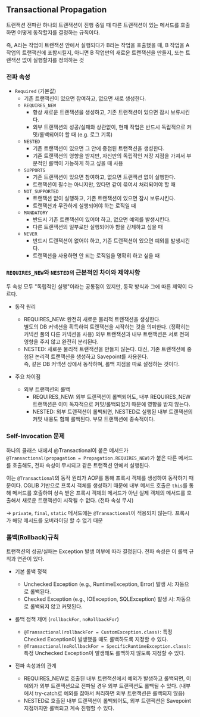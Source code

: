 ## Transactional Propagation

트랜잭션 전파란 하나의 트랜잭션이 진행 중일 때 다른 트랜잭션이 있는 메서드를 호출하면 어떻게 동작할지를 결정하는 규칙이다.

즉, A라는 작업이 트랜잭션 안에서 실행되다가 B라는 작업을 호출했을 때, B 작업을 A 작업의 트랜잭션에 포함시킬지, 아니면 B 작업만의 새로운 트랜잭션을 만들지, 또는 트랜잭션 없이 실행할지를 정의하는 것

### 전파 속성
- `Required` (기본값)
  - 기존 트랜잭션이 있으면 참여하고, 없으면 새로 생성한다.
  - `REQUIRES_NEW`
    - 항상 새로운 트랜잭션을 생성하고, 기존 트랜잭션이 있으면 잠시 보류시킨다.
    - 외부 트랜잭션의 성공/실패와 상관없이, 현재 작업은 반드시 독립적으로 커밋/롤백되어야 할 때  (e.g. 로그 기록)
  - `NESTED`
    - 기존 트랜잭션이 있으면 그 안에 중첩된 트랜잭션을 생성한다.
    - 기존 트랜잭션의 영향을 받지만, 자신만의 독립적인 저장 지점을 가져서 부분적인 롤백이 가능하게 하고 싶을 때  사용
  - `SUPPORTS`
    - 기존 트랜잭션이 있으면 참여하고, 없으면 트랜잭션 없이 실행한다.
    - 트랜잭션이 필수는 아니지만, 있다면 같이 묶여서 처리되어야 할 때
  - `NOT_SUPPORTED`
    - 트랜잭션 없이 실행하고, 기존 트랜잭션이 있으면 잠시 보류시킨다.
    - 트랜잭션과 무관하게 실행되어야 하는 로직일 때
  - `MANDATORY`
    - 반드시 기존 트랜잭션이 있어야 하고, 없으면 예외를 발생시킨다.
    - 다른 트랜잭션의 일부로만 실행되어야 함을 강제하고 싶을 때
  - `NEVER`
    - 반드시 트랜잭션이 없어야 하고, 기존 트랜잭션이 있으면 예외를 발생시킨다.
    - 트랜잭션을 사용하면 안 되는 로직임을 명확히 하고 싶을 때

### `REQUIRES_NEW`와 `NESTED의` 근본적인 차이와 제약사항
두 속성 모두 "독립적인 실행"이라는 공통점이 있지만, 동작 방식과 그에 따른 제약이 다르다.

- 동작 원리
  - REQUIRES_NEW: 완전히 새로운 물리적 트랜잭션을 생성한다.  
    별도의 DB 커넥션을 획득하여 트랜잭션을 시작하는 것을 의미한다. (정확히는 커넥션 풀의 다른 커넥션을 사용) 외부 트랜잭션과 내부 트랜잭션은 서로 전혀 영향을 주지 않고 완전히 분리된다.
  - NESTED: 새로운 물리적 트랜잭션을 만들지 않는다. 대신, 기존 트랜잭션에 중첩된 논리적 트랜잭션을 생성하고 Savepoint를 사용한다.  
    즉, 같은 DB 커넥션 상에서 동작하며, 롤백 지점을 따로 설정하는 것이다.

- 주요 차이점 
  - 외부 트랜잭션의 롤백
    - REQUIRES_NEW: 외부 트랜잭션이 롤백되어도, 내부 REQUIRES_NEW 트랜잭션은 이미 독자적으로 커밋/롤백되었기 때문에 영향을 받지 않는다.
    - NESTED: 외부 트랜잭션이 롤백되면, NESTED로 실행된 내부 트랜잭션의 커밋 내용도 함께 롤백된다. 부모 트랜잭션에 종속적이다.

### Self-Invocation 문제
하나의 클래스 내에서 @Transactional이 붙은 메서드가 `@Transactional(propagation = Propagation.REQUIRES_NEW)`가 붙은 다른 메서드를 호출해도, 전파 속성이 무시되고 같은 트랜잭션 안에서 실행된다.

이는 `@Transactional`의 동작 원리가 AOP를 통해 프록시 객체를 생성하여 동작하기 때문이다. 
CGLIB 기반으로 프록시 객체를 생성하기 때문에 내부 메서드 호출은 `this`를 통해 메서드를 호출하여 상속 받은 프록시 객체의 메서드가 아닌 실제 객체의 메서드를 호출해서 새로운 트랜잭션이 시작될 수 없다. (전파 속성 무시)

-> `private`, `final`, `static` 메서드에는 `@Transactional`이 적용되지 않는다. 프록시가 해당 메서드를 오버라이딩 할 수 없기 때문

### 롤백(Rollback)규칙
트랜잭션의 성공/실패는 Exception 발생 여부에 따라 결정된다. 전파 속성은 이 롤백 규칙과 연관이 있다.

- 기본 롤백 정책
  - Unchecked Exception (e.g., RuntimeException, Error) 발생 시: 자동으로 롤백된다.
  - Checked Exception (e.g., IOException, SQLException) 발생 시: 자동으로 롤백되지 않고 커밋된다.

- 롤백 정책 제어 (`rollbackFor`, `noRollbackFor`)
  - `@Transactional(rollbackFor = CustomException.class)`: 특정 Checked Exception이 발생했을 때도 롤백하도록 지정할 수 있다. 
  - `@Transactional(noRollbackFor = SpecificRuntimeException.class)`: 특정 Unchecked Exception이 발생해도 롤백하지 않도록 지정할 수 있다.

- 전파 속성과의 관계 
  - REQUIRES_NEW로 호출된 내부 트랜잭션에서 예외가 발생하고 롤백되면, 이 예외가 외부 트랜잭션으로 전파될 경우 외부 트랜잭션도 롤백될 수 있다. (내부에서 try-catch로 예외를 잡아서 처리하면 외부 트랜잭션은 롤백되지 않음)
  - NESTED로 호출된 내부 트랜잭션이 롤백되어도, 외부 트랜잭션은 Savepoint 지점까지만 롤백되고 계속 진행할 수 있다.
